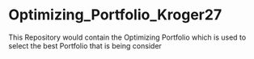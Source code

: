 # Optimizing_Portfolio_Kroger27
This Repository would contain the Optimizing Portfolio which is used to select the best Portfolio that is being consider
